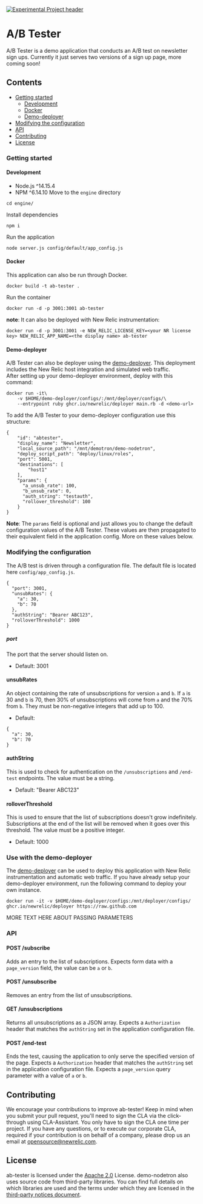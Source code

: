[![Experimental Project header](https://github.com/newrelic/opensource-website/raw/master/src/images/categories/Experimental.png)](https://opensource.newrelic.com/oss-category/#experimental)

# A/B Tester
A/B Tester is a demo application that conducts an A/B test on newsletter sign ups. Currently it just serves two versions of a sign up page, more coming soon!

## Contents
* [Getting started](#getting-started)
  * [Development](#development)
  * [Docker](#docker)
  * [Demo-deployer](#demo-deployer)
* [Modifying the configuration](#modifying-the-configuration)
* [API](#api)  
* [Contributing](#contributing)
* [License](#license)

### Getting started
#### Development
* Node.js ^14.15.4
* NPM     ^6.14.10
Move to the `engine` directory
```
cd engine/
```
Install dependencies
```
npm i
```
Run the application
```
node server.js config/default/app_config.js
```
  
#### Docker
This application can also be run through Docker.
```
docker build -t ab-tester .
```
Run the container
```
docker run -d -p 3001:3001 ab-tester
```
**note**: It can also be deployed with New Relic instrumentation:
```
docker run -d -p 3001:3001 -e NEW_RELIC_LICENSE_KEY=<your NR license key> NEW_RELIC_APP_NAME=<the display name> ab-tester
```

#### Demo-deployer
A/B Tester can also be deployer using the [demo-deployer](https://github.com/newrelic/demo-deployer). This deployment includes the New Relic host integration and simulated web traffic.    
After setting up your demo-deployer environment, deploy with this command:
```
docker run -it\
    -v $HOME/demo-deployer/configs/:/mnt/deployer/configs/\
    --entrypoint ruby ghcr.io/newrelic/deployer main.rb -d <demo-url>
```

To add the A/B Tester to your demo-deployer configuration use this structure:
```
{
    "id": "abtester",
    "display_name": "Newsletter",
    "local_source_path": "/mnt/demotron/demo-nodetron",
    "deploy_script_path": "deploy/linux/roles",
    "port": 5001,
    "destinations": [
        "host1"
    ],
    "params": {
      "a_unsub_rate": 100,
      "b_unsub_rate": 0,
      "auth_string": "testauth",
      "rollover_threshold": 100
    }
}
```
**Note**: The `params` field is optional and just allows you to change the default configuration values of the A/B Tester. These values are then propagated to their equivalent field in the application config. More on these values below.


### Modifying the configuration
The A/B test is driven through a configuration file. The default file is located here `config/app_config.js`.
```
{
  "port": 3001,
  "unsubRates": {
    "a": 30,
    "b": 70
  },
  "authString": "Bearer ABC123",
  "rolloverThreshold": 1000
}
```

##### port
The port that the server should listen on.
* Default: 3001

#### unsubRates
An object containing the rate of unsubscriptions for version `a` and `b`. If `a` is 30 and `b` is 70, then 30% of unsubscriptions will come from `a` and the 70% from `b`. They must be non-negative integers that add up to 100. 
* Default: 
```
{
  "a": 30,
  "b": 70
}
```

#### authString
This is used to check for authentication on the `/unsubscriptions` and `/end-test` endpoints. The value must be a string.
* Default: "Bearer ABC123"

#### rolloverThreshold
This is used to ensure that the list of subscriptions doesn't grow indefinitely. Subscriptions at the end of the list will be removed when it goes over this threshold. The value must be a positive integer.
* Default: 1000

### Use with the demo-deployer
The [demo-deployer](https://github.com/newrelic/demo-deployer) can be used to deploy this application with New Relic instrumentation and automatic web traffic.
If you have already setup your demo-deployer environment, run the following command to deploy your own instance.
```
docker run -it -v $HOME/demo-deployer/configs:/mnt/deployer/configs/ ghcr.io/newrelic/deployer https://raw.github.com
```

MORE TEXT HERE ABOUT PASSING PARAMETERS

### API
#### POST /subscribe
Adds an entry to the list of subscriptions.
Expects form data with a `page_version` field, the value can be `a` or `b`.

#### POST /unsubscribe
Removes an entry from the list of unsubscriptions.

#### GET /unsubscriptions
Returns all unsubscriptions as a JSON array.
Expects a `Authorization` header that matches the `authString` set in the application configuration file.

#### POST /end-test
Ends the test, causing the application to only serve the specified version of the page.
Expects a `Authorization` header that matches the `authString` set in the application configuration file.
Expects a `page_version` query parameter with a value of `a` or `b`.

## Contributing

We encourage your contributions to improve ab-tester! Keep in mind when you submit your pull request, you'll need to sign the CLA via the click-through using CLA-Assistant. You only have to sign the CLA one time per project.
If you have any questions, or to execute our corporate CLA, required if your contribution is on behalf of a company,  please drop us an email at opensource@newrelic.com.

## License

ab-tester is licensed under the [Apache 2.0](http://apache.org/licenses/LICENSE-2.0.txt) License. demo-nodetron also uses source code from third-party libraries. You can find full details on which libraries are used and the terms under which they are licensed in the [third-party notices document](./engine/THIRD_PARTY_NOTICES.md).

